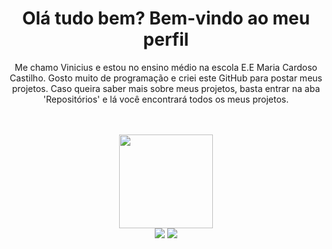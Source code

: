 <div>
  
  <h1 align="center">
    Olá tudo bem? Bem-vindo ao meu perfil</a>
  </h1>
  
  <p align="center">
    Me chamo Vinicius e estou no ensino médio na escola E.E Maria Cardoso Castilho. Gosto muito de programação e criei este GitHub para postar meus projetos. Caso queira saber mais sobre meus projetos, basta entrar na aba 'Repositórios' e lá você encontrará todos os meus projetos.
  </p>
</div>

</br>
</br>


<div align="center">
  <a href="https://github.com/ViniMendes00">
    <img height="150em" src="https://github-readme-stats.vercel.app/api?username=ViniMendes00&count_private=true&include_all_commits=true&show_icons=true&theme=dark&hide_border=false&show_owner=true&locale=pt-BR"/>
  </a>
</div>

<div align="center">
  <a href="https://www.instagram.com/vini.mendes00/" target="_blank"><img src="https://img.shields.io/badge/-Instagram-%23E4405F?style=for-the-badge&logo=instagram&logoColor=white" target="_blank"></a>
  <a href="https://www.instagram.com/mariacardosocastilho_oficial/" target="_blank"><img src="https://img.shields.io/badge/-Escola-%230077B5?style=for-the-badge&logo=googlescholar&logoColor=white" target="_blank"></a>
</div>

</br>
</br>
